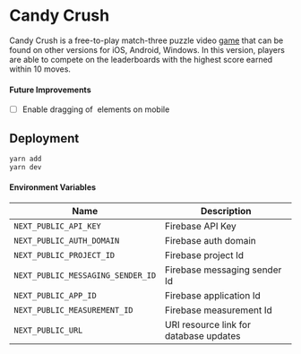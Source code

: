 # Candy Crush
Candy Crush is a free-to-play match-three puzzle video [game](https://en.wikipedia.org/wiki/Candy_Crush_Saga) that can be found on other versions for iOS, Android, Windows. In this version, players are able to compete on the leaderboards with the highest score earned within 10 moves.

#### Future Improvements
- [ ] Enable dragging of <img> elements on mobile

## Deployment
```bash
yarn add
yarn dev
```

#### Environment Variables
| Name                              | Description                            |
| --------------------------------- | -------------------------------------- |
| `NEXT_PUBLIC_API_KEY`             | Firebase API Key                       |
| `NEXT_PUBLIC_AUTH_DOMAIN`         | Firebase auth domain                   |
| `NEXT_PUBLIC_PROJECT_ID`          | Firebase project Id                    |
| `NEXT_PUBLIC_MESSAGING_SENDER_ID` | Firebase messaging sender Id           |
| `NEXT_PUBLIC_APP_ID`              | Firebase application Id                |
| `NEXT_PUBLIC_MEASUREMENT_ID`      | Firebase measurement Id                |
| `NEXT_PUBLIC_URL`                 | URI resource link for database updates |
